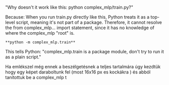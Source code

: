 "Why doesn't it work like this: python complex_mlp/train.py?"


Because:
When you run train.py directly like this, Python treats it as a top-level script, meaning it's not part of a package.
Therefore, it cannot resolve the from complex_mlp... import statement, since it has no knowledge of where the complex_mlp "root" is.

```
**python -m complex_mlp.train**
```

This tells Python:
"complex_mlp.train is a package module, don't try to run it as a plain script."



Ha emlékszel még ennek a beszélgetésnek a teljes tartalmára úgy kezdtük hogy egy képet daraboltunk fel (most 16x16 px es kockákra ) és abból tanítottuk be a complex_mlp t
